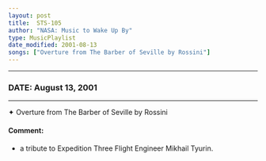 ```yaml
---
layout: post
title:  STS-105
author: "NASA: Music to Wake Up By"
type: MusicPlaylist
date_modified: 2001-08-13
songs: ["Overture from The Barber of Seville by Rossini"]
---
```


----
### DATE: August 13, 2001
----
✦ Overture from The Barber of Seville by Rossini

#### Comment:
* a tribute to Expedition Three Flight Engineer Mikhail Tyurin.



<br/>
<center>
	<a target="_blank"
	   href="https://twitter.com/intent/tweet?hashtags=Space,NASA,Playlist,NASAWakeupCalls,SpaceProgram&text={{ page.author}}, '{{ page.songs.first }}' {{ page.title }}, {{ page.date | date: '%B %d, %Y' }}. {{ site.url }}{{ page.url }}&via=nasawakeupcalls"><i class="fab fa-twitter" alt="Tweet this page" style="font-size: 1.3em;"></i></a>
	&nbsp; 	<i class="fas fa-user-astronaut" style="font-size: 1.5em;"></i> &nbsp;
    <a type="amzn" search="'Overture from The Barber of Seville by Rossini'" category="popular music">
    <i class="fab fa-amazon" style="font-size: 1.3em;"></i></a>
</center>
